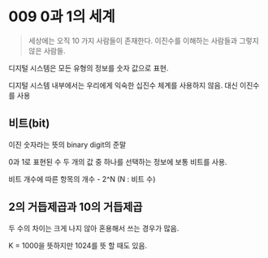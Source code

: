 # 009 0과 1의 세계

> 세상에는 오직 10 가지 사람들이 존재한다. 이진수를 이해하는 사람들과 그렇지 않은 사람들.



디지털 시스템은 모든 유형의 정보를 숫자 값으로 표현.

디지털 시스템 내부에서는 우리에게 익숙한 십진수 체계를 사용하지 않음. 대신 이진수를 사용



## 비트(bit)

이진 숫자라는 뜻의 binary digit의 준말

0과 1로 표현된 수
두 개의 값 중 하나를 선택하는 정보에 보통 비트를 사용.

비트 개수에 따른 항목의 개수 - 2^N (N : 비트 수)



## 2의 거듭제곱과 10의 거듭제곱

두 수의 차이는 크게 나지 않아 혼용해서 쓰는 경우가 많음.

K = 1000을 뜻하지만 1024를 뜻 할 때도 있음.

